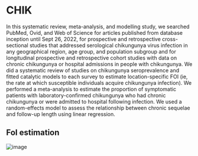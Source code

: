 # CHIK
In this systematic review, meta-analysis, and modelling study, we searched PubMed, Ovid, and Web of Science for articles published from database inception until Sept 26, 2022, for prospective and retrospective cross-sectional studies that addressed serological chikungunya virus infection in any geographical region, age group, and population subgroup and for longitudinal prospective and retrospective cohort studies with data on chronic chikungunya or hospital admissions in people with chikungunya. We did a systematic review of studies on chikungunya seroprevalence and fitted catalytic models to each survey to estimate location-specific FOI (ie, the rate at which susceptible individuals acquire chikungunya infection). We performed a meta-analysis to estimate the proportion of symptomatic patients with laboratory-confirmed chikungunya who had chronic chikungunya or were admitted to hospital following infection. We used a random-effects model to assess the relationship between chronic sequelae and follow-up length using linear regression.
## FoI estimation


![image](https://github.com/hyolimkang/CHIK/assets/66198338/bcdf07f5-47e5-4e5e-96c2-7963594c5dcd)
